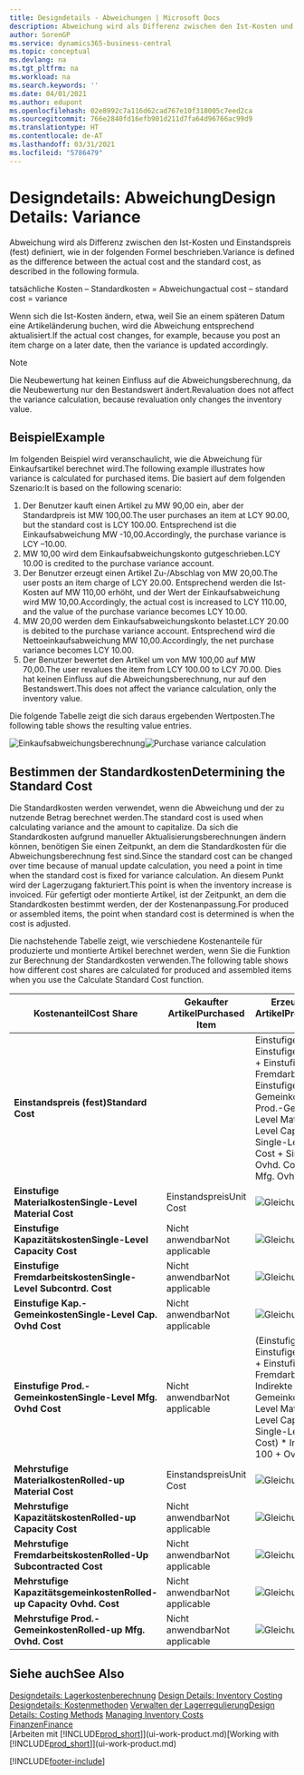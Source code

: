 ```yaml
---
title: Designdetails - Abweichungen | Microsoft Docs
description: Abweichung wird als Differenz zwischen den Ist-Kosten und Einstandspreis (fest) definiert, wie in der folgenden Formel beschrieben.
author: SorenGP
ms.service: dynamics365-business-central
ms.topic: conceptual
ms.devlang: na
ms.tgt_pltfrm: na
ms.workload: na
ms.search.keywords: ''
ms.date: 04/01/2021
ms.author: edupont
ms.openlocfilehash: 02e8992c7a116d62cad767e10f318005c7eed2ca
ms.sourcegitcommit: 766e2840fd16efb901d211d7fa64d96766ac99d9
ms.translationtype: HT
ms.contentlocale: de-AT
ms.lasthandoff: 03/31/2021
ms.locfileid: "5786479"
---
```

# <a name="design-details-variance"></a><span data-ttu-id="a6efb-103">Designdetails: Abweichung</span><span class="sxs-lookup"><span data-stu-id="a6efb-103">Design Details: Variance</span></span>
<span data-ttu-id="a6efb-104">Abweichung wird als Differenz zwischen den Ist-Kosten und Einstandspreis (fest) definiert, wie in der folgenden Formel beschrieben.</span><span class="sxs-lookup"><span data-stu-id="a6efb-104">Variance is defined as the difference between the actual cost and the standard cost, as described in the following formula.</span></span>  

 <span data-ttu-id="a6efb-105">tatsächliche Kosten – Standardkosten = Abweichung</span><span class="sxs-lookup"><span data-stu-id="a6efb-105">actual cost – standard cost = variance</span></span>  

 <span data-ttu-id="a6efb-106">Wenn sich die Ist-Kosten ändern, etwa, weil Sie an einem späteren Datum eine Artikeländerung buchen, wird die Abweichung entsprechend aktualisiert.</span><span class="sxs-lookup"><span data-stu-id="a6efb-106">If the actual cost changes, for example, because you post an item charge on a later date, then the variance is updated accordingly.</span></span>  

> [!NOTE]  
>  <span data-ttu-id="a6efb-107">Die Neubewertung hat keinen Einfluss auf die Abweichungsberechnung, da die Neubewertung nur den Bestandswert ändert.</span><span class="sxs-lookup"><span data-stu-id="a6efb-107">Revaluation does not affect the variance calculation, because revaluation only changes the inventory value.</span></span>  

## <a name="example"></a><span data-ttu-id="a6efb-108">Beispiel</span><span class="sxs-lookup"><span data-stu-id="a6efb-108">Example</span></span>  
 <span data-ttu-id="a6efb-109">Im folgenden Beispiel wird veranschaulicht, wie die Abweichung für Einkaufsartikel berechnet wird.</span><span class="sxs-lookup"><span data-stu-id="a6efb-109">The following example illustrates how variance is calculated for purchased items.</span></span> <span data-ttu-id="a6efb-110">Die basiert auf dem folgenden Szenario:</span><span class="sxs-lookup"><span data-stu-id="a6efb-110">It is based on the following scenario:</span></span>  

1.  <span data-ttu-id="a6efb-111">Der Benutzer kauft einen Artikel zu MW 90,00 ein, aber der Standardpreis ist MW 100,00.</span><span class="sxs-lookup"><span data-stu-id="a6efb-111">The user purchases an item at LCY 90.00, but the standard cost is LCY 100.00.</span></span> <span data-ttu-id="a6efb-112">Entsprechend ist die Einkaufsabweichung MW -10,00.</span><span class="sxs-lookup"><span data-stu-id="a6efb-112">Accordingly, the purchase variance is LCY –10.00.</span></span>  
2.  <span data-ttu-id="a6efb-113">MW 10,00 wird dem Einkaufsabweichungskonto gutgeschrieben.</span><span class="sxs-lookup"><span data-stu-id="a6efb-113">LCY 10.00 is credited to the purchase variance account.</span></span>  
3.  <span data-ttu-id="a6efb-114">Der Benutzer erzeugt einen Artikel Zu-/Abschlag von MW 20,00.</span><span class="sxs-lookup"><span data-stu-id="a6efb-114">The user posts an item charge of LCY 20.00.</span></span> <span data-ttu-id="a6efb-115">Entsprechend werden die Ist-Kosten auf MW 110,00 erhöht, und der Wert der Einkaufsabweichung wird MW 10,00.</span><span class="sxs-lookup"><span data-stu-id="a6efb-115">Accordingly, the actual cost is increased to LCY 110.00, and the value of the purchase variance becomes LCY 10.00.</span></span>  
4.  <span data-ttu-id="a6efb-116">MW 20,00 werden dem Einkaufsabweichungskonto belastet.</span><span class="sxs-lookup"><span data-stu-id="a6efb-116">LCY 20.00 is debited to the purchase variance account.</span></span> <span data-ttu-id="a6efb-117">Entsprechend wird die Nettoeinkaufsabweichung MW 10,00.</span><span class="sxs-lookup"><span data-stu-id="a6efb-117">Accordingly, the net purchase variance becomes LCY 10.00.</span></span>  
5.  <span data-ttu-id="a6efb-118">Der Benutzer bewertet den Artikel um von MW 100,00 auf MW 70,00.</span><span class="sxs-lookup"><span data-stu-id="a6efb-118">The user revalues the item from LCY 100.00 to LCY 70.00.</span></span> <span data-ttu-id="a6efb-119">Dies hat keinen Einfluss auf die Abweichungsberechnung, nur auf den Bestandswert.</span><span class="sxs-lookup"><span data-stu-id="a6efb-119">This does not affect the variance calculation, only the inventory value.</span></span>  

 <span data-ttu-id="a6efb-120">Die folgende Tabelle zeigt die sich daraus ergebenden Wertposten.</span><span class="sxs-lookup"><span data-stu-id="a6efb-120">The following table shows the resulting value entries.</span></span>  

 <span data-ttu-id="a6efb-121">![Einkaufsabweichungsberechnung](media/design_details_inventory_costing_11_purchase_variance.png "Einkaufsabweichungsberechnung")</span><span class="sxs-lookup"><span data-stu-id="a6efb-121">![Purchase variance calculation](media/design_details_inventory_costing_11_purchase_variance.png "Purchase variance calculation")</span></span>  

## <a name="determining-the-standard-cost"></a><span data-ttu-id="a6efb-122">Bestimmen der Standardkosten</span><span class="sxs-lookup"><span data-stu-id="a6efb-122">Determining the Standard Cost</span></span>  
 <span data-ttu-id="a6efb-123">Die Standardkosten werden verwendet, wenn die Abweichung und der zu nutzende Betrag berechnet werden.</span><span class="sxs-lookup"><span data-stu-id="a6efb-123">The standard cost is used when calculating variance and the amount to capitalize.</span></span> <span data-ttu-id="a6efb-124">Da sich die Standardkosten aufgrund manueller Aktualisierungsberechnungen ändern können, benötigen Sie einen Zeitpunkt, an dem die Standardkosten für die Abweichungsberechnung fest sind.</span><span class="sxs-lookup"><span data-stu-id="a6efb-124">Since the standard cost can be changed over time because of manual update calculation, you need a point in time when the standard cost is fixed for variance calculation.</span></span> <span data-ttu-id="a6efb-125">An diesem Punkt wird der Lagerzugang fakturiert.</span><span class="sxs-lookup"><span data-stu-id="a6efb-125">This point is when the inventory increase is invoiced.</span></span> <span data-ttu-id="a6efb-126">Für gefertigt oder montierte Artikel, ist der Zeitpunkt, an dem die Standardkosten bestimmt werden, der der Kostenanpassung.</span><span class="sxs-lookup"><span data-stu-id="a6efb-126">For produced or assembled items, the point when standard cost is determined is when the cost is adjusted.</span></span>  

 <span data-ttu-id="a6efb-127">Die nachstehende Tabelle zeigt, wie verschiedene Kostenanteile für produzierte und montierte Artikel berechnet werden, wenn Sie die Funktion zur Berechnung der Standardkosten verwenden.</span><span class="sxs-lookup"><span data-stu-id="a6efb-127">The following table shows how different cost shares are calculated for produced and assembled items when you use the Calculate Standard Cost function.</span></span>  

|<span data-ttu-id="a6efb-128">Kostenanteil</span><span class="sxs-lookup"><span data-stu-id="a6efb-128">Cost Share</span></span>|<span data-ttu-id="a6efb-129">Gekaufter Artikel</span><span class="sxs-lookup"><span data-stu-id="a6efb-129">Purchased Item</span></span>|<span data-ttu-id="a6efb-130">Erzeugter/Montierter Artikel</span><span class="sxs-lookup"><span data-stu-id="a6efb-130">Produced/Assembled Item</span></span>|  
|----------------|--------------------|------------------------------|  
|<span data-ttu-id="a6efb-131">**Einstandspreis (fest)**</span><span class="sxs-lookup"><span data-stu-id="a6efb-131">**Standard Cost**</span></span>||<span data-ttu-id="a6efb-132">Einstufige Materialkosten + Einstufige Kapazitätskosten + Einstufige Fremdarbeitskosten + Einstufige Kap.-Gemeinkosten + Einstufige Prod.-Gemeinkosten</span><span class="sxs-lookup"><span data-stu-id="a6efb-132">Single-Level Material Cost + Single-Level Capacity Cost + Single-Level Subcontrd. Cost + Single-Level Cap. Ovhd. Cost + Single-Level Mfg. Ovhd. Cost</span></span>|  
|<span data-ttu-id="a6efb-133">**Einstufige Materialkosten**</span><span class="sxs-lookup"><span data-stu-id="a6efb-133">**Single-Level Material Cost**</span></span>|<span data-ttu-id="a6efb-134">Einstandspreis</span><span class="sxs-lookup"><span data-stu-id="a6efb-134">Unit Cost</span></span>|<span data-ttu-id="a6efb-135">![Gleichung 1](media/design_details_inventory_costing_11_equation_1.png "Gleichung 1")</span><span class="sxs-lookup"><span data-stu-id="a6efb-135">![Equation 1](media/design_details_inventory_costing_11_equation_1.png "Equation 1")</span></span>|  
|<span data-ttu-id="a6efb-136">**Einstufige Kapazitätskosten**</span><span class="sxs-lookup"><span data-stu-id="a6efb-136">**Single-Level Capacity Cost**</span></span>|<span data-ttu-id="a6efb-137">Nicht anwendbar</span><span class="sxs-lookup"><span data-stu-id="a6efb-137">Not applicable</span></span>|<span data-ttu-id="a6efb-138">![Gleichung 2](media/design_details_inventory_costing_11_equation_2.png "Gleichung 2")</span><span class="sxs-lookup"><span data-stu-id="a6efb-138">![Equation 2](media/design_details_inventory_costing_11_equation_2.png "Equation 2")</span></span>|  
|<span data-ttu-id="a6efb-139">**Einstufige Fremdarbeitskosten**</span><span class="sxs-lookup"><span data-stu-id="a6efb-139">**Single-Level Subcontrd. Cost**</span></span>|<span data-ttu-id="a6efb-140">Nicht anwendbar</span><span class="sxs-lookup"><span data-stu-id="a6efb-140">Not applicable</span></span>|<span data-ttu-id="a6efb-141">![Gleichung 3](media/design_details_inventory_costing_11_equation_3.png "Gleichung 3")</span><span class="sxs-lookup"><span data-stu-id="a6efb-141">![Equation 3](media/design_details_inventory_costing_11_equation_3.png "Equation 3")</span></span>|  
|<span data-ttu-id="a6efb-142">**Einstufige Kap.-Gemeinkosten**</span><span class="sxs-lookup"><span data-stu-id="a6efb-142">**Single-Level Cap. Ovhd Cost**</span></span>|<span data-ttu-id="a6efb-143">Nicht anwendbar</span><span class="sxs-lookup"><span data-stu-id="a6efb-143">Not applicable</span></span>|<span data-ttu-id="a6efb-144">![Gleichung 4](media/design_details_inventory_costing_11_equation_4.png "Gleichung 4")</span><span class="sxs-lookup"><span data-stu-id="a6efb-144">![Equation 4](media/design_details_inventory_costing_11_equation_4.png "Equation 4")</span></span>|  
|<span data-ttu-id="a6efb-145">**Einstufige Prod.-Gemeinkosten**</span><span class="sxs-lookup"><span data-stu-id="a6efb-145">**Single-Level Mfg. Ovhd Cost**</span></span>|<span data-ttu-id="a6efb-146">Nicht anwendbar</span><span class="sxs-lookup"><span data-stu-id="a6efb-146">Not applicable</span></span>|<span data-ttu-id="a6efb-147">(Einstufige Materialkosten + Einstufige Kapazitätskosten + Einstufige Fremdarbeitskosten) \* Indirekte Kosten %/100 + Gemeinkostensatz</span><span class="sxs-lookup"><span data-stu-id="a6efb-147">(Single-Level Material Cost + Single-Level Capacity Cost + Single-Level Subcontrd. Cost) \* Indirect Cost % / 100 + Overhead Rate</span></span>|  
|<span data-ttu-id="a6efb-148">**Mehrstufige Materialkosten**</span><span class="sxs-lookup"><span data-stu-id="a6efb-148">**Rolled-up Material Cost**</span></span>|<span data-ttu-id="a6efb-149">Einstandspreis</span><span class="sxs-lookup"><span data-stu-id="a6efb-149">Unit Cost</span></span>|<span data-ttu-id="a6efb-150">![Gleichung 5](media/design_details_inventory_costing_11_equation_5.png "Gleichung 5")</span><span class="sxs-lookup"><span data-stu-id="a6efb-150">![Equation 5](media/design_details_inventory_costing_11_equation_5.png "Equation 5")</span></span>|  
|<span data-ttu-id="a6efb-151">**Mehrstufige Kapazitätskosten**</span><span class="sxs-lookup"><span data-stu-id="a6efb-151">**Rolled-up Capacity Cost**</span></span>|<span data-ttu-id="a6efb-152">Nicht anwendbar</span><span class="sxs-lookup"><span data-stu-id="a6efb-152">Not applicable</span></span>|<span data-ttu-id="a6efb-153">![Gleichung 6](media/design_details_inventory_costing_11_equation_6.png "Gleichung 6")</span><span class="sxs-lookup"><span data-stu-id="a6efb-153">![Equation 6](media/design_details_inventory_costing_11_equation_6.png "Equation 6")</span></span>|  
|<span data-ttu-id="a6efb-154">**Mehrstufige Fremdarbeitskosten**</span><span class="sxs-lookup"><span data-stu-id="a6efb-154">**Rolled-Up Subcontracted Cost**</span></span>|<span data-ttu-id="a6efb-155">Nicht anwendbar</span><span class="sxs-lookup"><span data-stu-id="a6efb-155">Not applicable</span></span>|<span data-ttu-id="a6efb-156">![Gleichung 7](media/design_details_inventory_costing_11_equation_7.png "Gleichung 7")</span><span class="sxs-lookup"><span data-stu-id="a6efb-156">![Equation 7](media/design_details_inventory_costing_11_equation_7.png "Equation 7")</span></span>|  
|<span data-ttu-id="a6efb-157">**Mehrstufige Kapazitätsgemeinkosten**</span><span class="sxs-lookup"><span data-stu-id="a6efb-157">**Rolled-up Capacity Ovhd. Cost**</span></span>|<span data-ttu-id="a6efb-158">Nicht anwendbar</span><span class="sxs-lookup"><span data-stu-id="a6efb-158">Not applicable</span></span>|<span data-ttu-id="a6efb-159">![Gleichung 8](media/design_details_inventory_costing_11_equation_8.png "Gleichung 8")</span><span class="sxs-lookup"><span data-stu-id="a6efb-159">![Equation 8](media/design_details_inventory_costing_11_equation_8.png "Equation 8")</span></span>|  
|<span data-ttu-id="a6efb-160">**Mehrstufige Prod.-Gemeinkosten**</span><span class="sxs-lookup"><span data-stu-id="a6efb-160">**Rolled-up Mfg. Ovhd. Cost**</span></span>|<span data-ttu-id="a6efb-161">Nicht anwendbar</span><span class="sxs-lookup"><span data-stu-id="a6efb-161">Not applicable</span></span>|<span data-ttu-id="a6efb-162">![Gleichung 9](media/design_details_inventory_costing_11_equation_9.png "Gleichung 9")</span><span class="sxs-lookup"><span data-stu-id="a6efb-162">![Equation 9](media/design_details_inventory_costing_11_equation_9.png "Equation 9")</span></span>|  

## <a name="see-also"></a><span data-ttu-id="a6efb-163">Siehe auch</span><span class="sxs-lookup"><span data-stu-id="a6efb-163">See Also</span></span>  
 <span data-ttu-id="a6efb-164">[Designdetails: Lagerkostenberechnung](design-details-inventory-costing.md) </span><span class="sxs-lookup"><span data-stu-id="a6efb-164">[Design Details: Inventory Costing](design-details-inventory-costing.md) </span></span>  
 <span data-ttu-id="a6efb-165">[Designdetails: Kostenmethoden](design-details-costing-methods.md) [Verwalten der Lagerregulierung](finance-manage-inventory-costs.md)</span><span class="sxs-lookup"><span data-stu-id="a6efb-165">[Design Details: Costing Methods](design-details-costing-methods.md) [Managing Inventory Costs](finance-manage-inventory-costs.md)</span></span>  
 [<span data-ttu-id="a6efb-166">Finanzen</span><span class="sxs-lookup"><span data-stu-id="a6efb-166">Finance</span></span>](finance.md)  
 <span data-ttu-id="a6efb-167">[Arbeiten mit [!INCLUDE[prod_short](includes/prod_short.md)]](ui-work-product.md)</span><span class="sxs-lookup"><span data-stu-id="a6efb-167">[Working with [!INCLUDE[prod_short](includes/prod_short.md)]](ui-work-product.md)</span></span>


[!INCLUDE[footer-include](includes/footer-banner.md)]